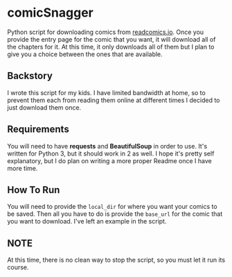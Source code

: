 # comicSnagger
Python script for downloading comics from [readcomics.io](https://www.readcomics.io). Once you provide the entry page for the comic that you want, it will download all of the chapters for it. At this time, it only downloads all of them but I plan to give you a choice between the ones that are available.

## Backstory
I wrote this script for my kids. I have limited bandwidth at home, so to prevent them each from reading them online at different times I decided to just download them once. 

## Requirements
You will need to have **requests** and **BeautifulSoup** in order to use. It's written for Python 3, but it should work in 2 as well. I hope it's pretty self explanatory, but I do plan on writing a more proper Readme once I have more time.

## How To Run
You will need to provide the `local_dir` for where you want your comics to be saved. Then all you have to do is provide the `base_url` for the comic that you want to download. I've left an example in the script.

## NOTE
At this time, there is no clean way to stop the script, so you must let it run its course.
